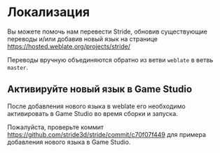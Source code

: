 ﻿# Локализация
Вы можете помочь нам перевести Stride, обновив существующие переводы и/или добавив новый язык на странице https://hosted.weblate.org/projects/stride/

Переводы вручную объединяются обратно из ветви `weblate` в ветвь `master`.

## Активируйте новый язык в Game Studio

После добавления нового языка в weblate его необходимо активировать в Game Studio во время сборки и запуска.

Пожалуйста, проверьте коммит https://github.com/stride3d/stride/commit/c70f07f449 для примера добавления нового языка в Game Studio.
